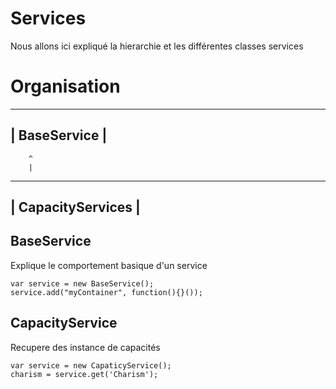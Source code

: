 Services
==========

Nous allons ici expliqué la hierarchie et les différentes classes services


Organisation
============


----------------
| BaseService  |
----------------
        ^
        |
---------------------
|  CapacityServices |
---------------------


BaseService
-------------

Explique le comportement basique d'un service

```
var service = new BaseService();
service.add("myContainer", function(){}());
```

CapacityService
-----------------
Recupere des instance de capacités

```
var service = new CapaticyService();
charism = service.get('Charism');
```